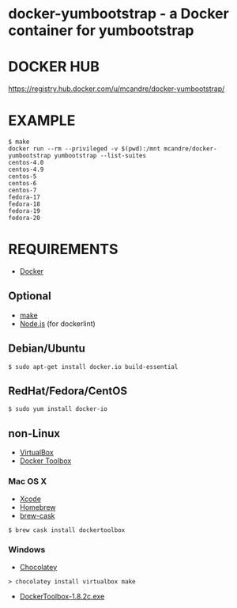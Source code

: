 # docker-yumbootstrap - a Docker container for yumbootstrap

# DOCKER HUB

https://registry.hub.docker.com/u/mcandre/docker-yumbootstrap/

# EXAMPLE

```
$ make
docker run --rm --privileged -v $(pwd):/mnt mcandre/docker-yumbootstrap yumbootstrap --list-suites
centos-4.0
centos-4.9
centos-5
centos-6
centos-7
fedora-17
fedora-18
fedora-19
fedora-20
```

# REQUIREMENTS

* [Docker](https://www.docker.com/)

## Optional

* [make](http://www.gnu.org/software/make/)
* [Node.js](https://nodejs.org/en/) (for dockerlint)

## Debian/Ubuntu

```
$ sudo apt-get install docker.io build-essential
```

## RedHat/Fedora/CentOS

```
$ sudo yum install docker-io
```

## non-Linux

* [VirtualBox](https://www.virtualbox.org/)
* [Docker Toolbox](https://www.docker.com/toolbox)

### Mac OS X

* [Xcode](http://itunes.apple.com/us/app/xcode/id497799835?ls=1&mt=12)
* [Homebrew](http://brew.sh/)
* [brew-cask](http://caskroom.io/)

```
$ brew cask install dockertoolbox
```

### Windows

* [Chocolatey](https://chocolatey.org/)

```
> chocolatey install virtualbox make
```

* [DockerToolbox-1.8.2c.exe](https://github.com/docker/toolbox/releases/download/v1.8.2c/DockerToolbox-1.8.2c.exe)
